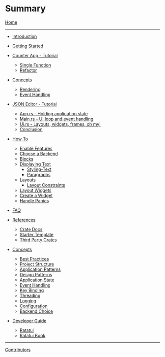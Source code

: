 # Summary

[Home](./README.md)

---

- [Introduction](./introduction.md)

- [Getting Started](./getting-started/README.md)

- [Counter App - Tutorial](./tutorial/counter-app/README.md)

  - [Single Function](./tutorial/counter-app/single-function.md)
  - [Refactor](./tutorial/counter-app/refactor.md)

- [Concepts](./concepts/README.md)

  - [Rendering](./concepts/rendering.md)
  - [Event Handling](./concepts/event_handling.md)

- [JSON Editor - Tutorial](./tutorial/json-editor/README.md)

  - [App.rs - Holding application state](./tutorial/json-editor/app.md)
  - [Main.rs - UI loop and event handling](./tutorial/json-editor/main.md)
  - [Ui.rs - Layouts, widgets, frames, oh my!](./tutorial/json-editor/ui.md)
  - [Conclusion](./tutorial/json-editor/closing_thoughts.md)

- [How To]()

  - [Enable Features](./how-to/features.md)
  - [Choose a Backend](./how-to/choosing-a-backend.md)
  - [Blocks]()
  - [Displaying Text]()
    - [Styling-Text]()
    - [Paragraphs]()
  - [Layouts]()
    - [Layout Constraints]()
  - [Layout Widgets]()
  - [Create a Widget]()
  - [Handle Panics]()

- [FAQ](./faq.md)

- [References]()

  - [Crate Docs]()
  - [Starter Template]()
  - [Third Party Crates]()

- [Concepts](./concepts/README.md)

  - [Best Practices]()
  - [Project Structure]()
  - [Application Patterns]()
  - [Design Patterns]()
  - [Application State]()
  - [Event Handling]()
  - [Key Binding]()
  - [Threading]()
  - [Logging]()
  - [Configuration]()
  - [Backend Choice]()

- [Developer Guide]()

  - [Ratatui]()
  - [Ratatui Book](./developer-guide/book.md)

---

[Contributors](contributors.md)
